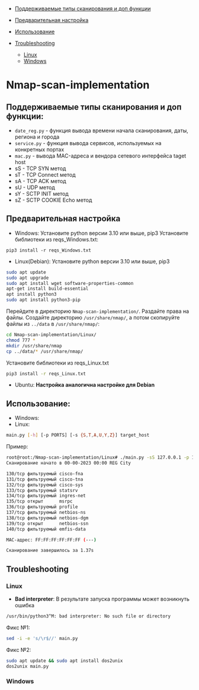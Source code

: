 - [Поддерживаемые типы сканирования и доп функции](#поддерживаемые-типы-сканирования-и-доп-функции)

- [Предварительная настройка](#предварительная-настройка)

- [Использование](#использование)

- [Troubleshooting](#troubleshooting)
  - [Linux](#linux)
  - [Windows](#windows)

# Nmap-scan-implementation
## Поддерживаемые типы сканирования и доп функции:
- `date_reg.py` - функция вывода времени начала сканирования, даты, региона и города
- `service.py` - функция вывода сервисов, используемых на конкретных портах
- `mac.py` - вывода MAC-адреса и вендора сетевого интерфейса taget host
- sS - TCP SYN метод
- sT - TCP Connect метод
- sA - TCP ACK метод
- sU - UDP метод
- sY - SCTP INIT метод
- sZ - SCTP COOKIE Echo метод
## Предварительная настройка
- Windows:
Установите python версии 3.10 или выше, pip3
Установите библиотеки из reqs_Windows.txt:
```shell
pip3 install -r reqs_Windows.txt
```
- Linux(Debian):
Установите python версии 3.10 или выше, pip3
```bash
sudo apt update
sudo apt upgrade
sudo apt install wget software-properties-common
apt-get install build-essential
apt install python3
sudo apt install python3-pip
``` 
Перейдите в директорию `Nmap-scan-implementation/`. Раздайте права на файлы. Создайте директорию `/usr/share/nmap/`, а потом скопируйте файлы из `../data` в `/usr/share/nmap/`:
```bash
cd Nmap-scan-implementation/Linux/
chmod 777 *
mkdir /usr/share/nmap
cp ../data/* /usr/share/nmap/
```
Установите библиотеки из reqs_Linux.txt
```bash
pip3 install -r reqs_Linux.txt
```
- Ubuntu:
__Настройка аналогична настройке для Debian__
## Использование:
- Windows:
- Linux:
```bash
main.py [-h] [-p PORTS] [-s {S,T,A,U,Y,Z}] target_host
```
Пример:
```bash
root@root:/Nmap-scan-implementation/Linux# ./main.py -sS 127.0.0.1 -p 130-140
Сканирование начато в 00-00-2023 00:00 REG City

130/tcp фильтруемый cisco-fna
131/tcp фильтруемый cisco-tna
132/tcp фильтруемый cisco-sys
133/tcp фильтруемый statsrv
134/tcp фильтруемый ingres-net
135/tcp открыт      msrpc
136/tcp фильтруемый profile
137/tcp фильтруемый netbios-ns
138/tcp фильтруемый netbios-dgm
139/tcp открыт      netbios-ssn
140/tcp фильтруемый emfis-data

MAC-адрес: FF:FF:FF:FF:FF:FF (---)

Сканирование завершилось за 1.37s
```
## Troubleshooting
### Linux
- __Bad interpreter__:
В результате запуска программы может возникнуть ошибка
```bash
/usr/bin/python3^M: bad interpreter: No such file or directory
```
Фикс №1:
```bash
sed -i -e 's/\r$//' main.py
```
Фикс №2:
```bash
sudo apt update && sudo apt install dos2unix
dos2unix main.py
```
 
### Windows

